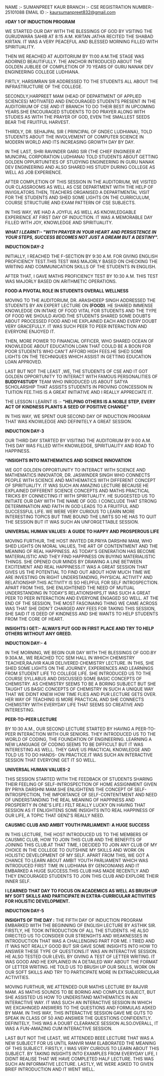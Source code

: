 NAME :- SUMANPREET KAUR 
BRANCH :- CSE
REGISTRATION NUMBER:- 25101088
EMAIL ID :- kaursumanpreet832@gmail.com

#**DAY 1 OF INDUCTION PROGRAM**

WE STARTED OUR DAY WITH THE BLESSINGS OF GOD BY VSITING THE GURUDWARA SAHIB AT 8:15 A:M. KIRTAN JATHA RECITED THE SHABAD KIRTAN. IT WAS A VERY PEACEFUL AND BLESSED MORNING FILLED WITH SPIRITUALITY.

THEN WE REACHED AT AUDITORIUM BY 11:00 A:M.THE STAGE WAS ADORNED BEAUTIFULLY. THE ANCHOR INTRODUCED ABOUT THE GOLDEN JUBLIEE OF COMPLETION OF 70 YEARS OF GURU NANAK DEV ENGINEERING COLLEGE LUDHIANA.

FIRTLY, HARSIMRAN SIR ADDRESSED TO THE STUDENTS ALL ABOUT THE INFRASTRUCTURE OF THE COLLEGE.

SECONDLY,HARPREET MAM {HEAD OF DEPARTMENT OF APPLIED SCIENCES} MOTIVATED AND ENCOURAGED STUDENTS PRESENT IN THE AUDITORIUM OF CSE AND IT BRANCH TO DO THEIR BEST IN UPCOMING YEARS.SHE ENCOURAGED STUDENTS TO DO PRAYER ALONG WITH STUDIES AS WITH THE PRAYER OF GOD, EVEN THE SMALLEST SEEDS BEAR THE FRUITFUL HARVEST.

THIRDLY, DR. SEHAJPAL SIR { PRINCIPAL OF GNDEC LUDHIANA}, TOLD STUDENTS ABOUT THE INVOLVEMENT OF COMPUTER SCIENCE IN MODERN WORLD AND ITS INCREASING GROWTH DAY BY DAY.

IN THE LAST, SHRI RAVINDER GARG SIR {THE CHIEF ENGINEER AT MUNCIPAL CORPORATION LUDHIANA} TOLD STUDENTS ABOUT GETTING GOLDEN OPPURTUNITIES OF STUDYING ENGINEERING IN GURU NANAK DEV ENGINEERING AND ALSO SHARED HIS STUDY DURING COLLEGE AS WELL AS JOB EXPERIENCE.

AFTER COMPLETION OF THIS SESSION IN THE AUDITORIUM, WE VISITED OUR CLASSROOMS AS WELL AS CSE DEPARTMENT WITH THE HELP OF INVIGILATORS.THEN, TEACHERS ORGANISED A DEPARTMENTAL VISIT FOR THE STUDENTS AND SHED SOME LIGHTS ON THE CURRICULUM, COURSE STRUCTURE AND EXAM PATTERN OF CSE SUBJECTS.

IN THIS WAY, WE HAD A JOYFUL AS WELL AS KNOWLEDGABLE EXPERIENCE AT FIRST DAY OF INDUCTION. IT WAS A MEMORABLE DAY FILLED WITH JOY, KNOWLEDGE AND SPIRITUALITY.

***WHAT I LEARNT:- "WITH PRAYER IN YOUR HEART AND PERSISTENCE IN YOUR STEPS, SUCCESS BECOMES NOT JUST A DREAM BUT A DESTINY".***

**INDUCTION DAY-2**

INITIALLY, I REACHED THE F-SECTION BY 9:30 A.M. FOR GIVING ENGLISH PROFICIENCY TEST.THIS TEST WAS MAJORLY BASED ON CHECKING THE WRITING AND COMMUNICATION SKILLS OF THE STUDENTS IN ENGLISH.

AFTER THAT, I GAVE MATHS PROFICIENCY TEST BY 10:30 A.M. THIS TEST WAS MAJORLY BASED ON ARITHMETIC OPERATIONS.

**FOOD:A PIVOTAL ROLE IN STUDENTS OVERALL WELLNESS**

MOVING TO THE AUDITORIUM, DR. ARASHDEEP SINGH ADDRESSED THE STUDENTS BY AN EXPERT LECTURE ON **(FOOD)**. HE SHARED IMMENSE KNOWLEDGE ON INTAKE OF FOOD VITAL FOR STUDENTS AND THE TYPE OF FOOD WE SHOULD AVOID.THE STUDENTS SHARED SOME DOUBTS ABOUT PROCESSED FOOD AND HE EXPLAINED EACH AND EVERY DOUBT VERY GRACEFULLY. IT WAS SUCH PEER TO PEER INTERACTION AND EVERYONE ENJOYED IT.


THEN, MORE POWER TO FINANCIAL OFFICER, WHO SHARED OCEAN OF KNOWLEDGE ABOUT EDUCATION LOAN THAT COULD BE A BOON FOR POOR STUDENTS WHO CAN'T AFFORD HIGH FEES.HE SHED SOME LIGHTS ON THE TECHNIQUES WHICH ASSIST IN GETTING EDUCATION LOAN APPROVED.

LAST BUT NOT THE LEAST ,WE, THE STUDENTS OF CSE AND IT GOT GOLDEN OPPORTUNITY TO INTERACT WITH FAMOUS PERSONALITIES OF **BUDDY4STUDY** TEAM WHO INRODUCED US ABOUT SATYA SCHOLARSHIP THAT ASSISTS STUDENTS IN PROVING CONCESSION IN TUITION FEE.THIS IS A GREAT INITIATIVE AND I REALLY APPRECIATE IT.

THE LESSON I LEARNT IS :-
**"HELPING OTHERS IS A NOBLE STEP, EVERY ACT OF KINDNESS PLANTS A SEED OF POSITIVE CHANGE"**

IN THIS WAY, WE SPENT OUR SECOND DAY OF INDUCTION PROGRAM THAT WAS KNOWLEDGE AND DEFINITELY A GREAT SESSION.

**INDUCTION DAY-3**

OUR THIRD DAY STARTED BY VISITING THE AUDITORIUM BY 9:00 A.M. THIS DAY WAS FILLED WITH KNOWLEDGE, SPIRITUALITY AND ROAD TO HAPPINESS.

***INSIGHTS INTO MATHEMATICS AND SCIENCE INNOVATION**

WE GOT GOLDEN OPPORTUNITY TO INTERACT WITH SCIENCE AND MATHEMATICS INNOVATOR, DR. JASWINDER SINGH WHO CONNECTS PEOPLE WITH SCIENCE AND MATHEMATICS WITH DIFFERENT CONCEPT OF SPIRITUALITY.  IT WAS SUCH AN AMAZING LECTURE BECAUSE HE EXPLAINED DIFFERENT SCIENCE CONCEPTS AND MATHS PRACTICAL TRICKS BY CONNECTING IT WITH SPIRITUALITY. HE SUGGESTED US TO INITIATE OUR DAY WITH THE NAME OF GOD. I CONCLUDE THAT STRONG DETERMINATION AND FAITH IN GOD LEADS TO A FRUITFUL AND SUCCESSFUL LIFE. WE WERE VERY CURIOUS TO LEARN MORE INTERESTING TOPICS BUT TIME BOUND THE LIMITS SO HE HAS TO QUIT THE SESSION BUT IT WAS SUCH AN UNFORGETTABLE SESSION.

**UNIVERSAL HUMAN VALUES: A GUIDE TO HAPPY AND PROSPEROUS LIFE**

MOVING FURTHUR, THE HOST INVITED DR.PRIYA DARSHNI MAM, WHO SHED LIGHTS ON MORAL VALUES, THE ART OF CONTENTMENT AND THE MEANING OF REAL HAPPINESS. AS TODAY'S GENERATION HAS BECOME MATERIALISTIC AND THEY FIND HAPPINESS ON BUYING MATERIALISTIC THINGS. SHE OPENED OUR MINDS BY DRAWING A LINE BETWEEN EXCITEMENT AND REAL HAPPINESS.IT WAS A GREAT SESSION THAT GIVES US THE POTENTIAL TO FIND OUT ABOUT HOW MUCH TIME WE ARE INVESTING ON RIGHT UNDERSTANDING, PHYSICAL ACTIVITY AND RELATIONSHIP.THIS ACTIVITY IS SO HELPFUL FOR SELF INTROSPECTION. APART FROM THIS, SHE ENLIGHTENED THE NEED OF MUTUAL UNDERSTANDING IN TODAY'S RELATIONSHIPS,IT WAS SUCH A GREAT PEER TO PEER INTERACTION AND EVERYONE ENGAGED SO WELL. AT THE END OF THE SESSION, THE MOST FASCINAING THING WE CAME ACROSS WAS THAT SHE DIDN'T CHARGED ANY FEES FOR TAKING THIS SESSION, SHE SAID IT IS DEED OF KINDNESS AND SHE WANTS TO HELP STUDENTS FROM THE CORE OF HEART.

**INSIGHTS I GET:-**
**ALWAYS PUT GOD IN FIRST PLACE AND TRY TO HELP OTHERS WITHOUT ANY GREED.**

**INDUCTION DAY:- 4**

IN THE MORNING, WE BEGIN OUR DAY WITH THE BLESSINGS OF GOD.BY 9:30A.M., WE REACHED TCC SEM HALL IN WHICH CHEMISTRY TEACHER,RAJVIR KAUR DELIVERED CHEMISTRY LECTURE.
IN THIS, SHE SHED SOME LIGHTS ON THE JOURNEY, EXPERIENCES AND LEARNINGS FROM STUDENT LIFE TO COLLEGE LIFE. SHE INTRODUCED US TO THE COURSE SYLLABUS AND DISCUSSED SOME BASIC CONCEPTS OF CHEMISTRY. AS CHEMISTRY SEEMS TO BE A BORING SUBJECT BUT SHE TAUGHT US BASIC CONCEPTS OF CHEMISTRY IN SUCH A UNIQUE WAY THAT WE DIDNT KNEW HOW TIME FLIES AND PUR LECTURE GETS OVER. HER WAY OF TEACHING IS MORE PRACTICAL AND SHE CONNECTS CHEMISTRY WITH EVERYDAY LIFE THAT SEEMS SO CREATIVE AND INTERESTING.

**PEER-TO-PEER LECTURE**

BY 10:30 A.M., OUR SECOND LECTURE STARTED BY HAVING A PEER-TO-PEER INTERACTION WITH OUR SENIORS. THEY INTRODUCED US TO THE WORLD OF CODING, THE FOUNDATION OF ENGINEERING. LEARNING A NEW LANGUAGE OF CODING SEEMS TO BE DIFFICULT BUT IT WAS INTERESTING AS WELL. THEY GAVE US PRACTICAL KNOWLEDGE AND TOLD US TO DO HANDS- ON PRACTICE.IT WAS SUCH AN INTERACTIVE SESSION THAT EVERYONE GET IT SO WELL.


**UNIVERSAL HUMAN VALUES-2**

THIS SESSION STARTED WITH THE FEEDBACK OF STUDENTS SHARING THEIR FEELING OF SELF-INTROSPECTION OF HOME ASSIGNMENT GIVEN BY PRIYA DARSHNI MAM.SHE ENLIGHTENS THE CONCEPT OF SELF- INTROSPECTION, THE IMPORTANCE OF SELF-CONTENTMENT AND NEED OF UNDERSTANDING THE REAL MEANING OF HAPPINESS AND PROSPERITY IN ONE'S LIFE.I FELT REALLY LUCKY  ON HAVING THAT SESSION AS IT ENLIGHTENS SOME INSIGHTS INTO REAL HAPPINESS OF OUR LIFE, A TOPIC THAT GENZ'S REALLY NEED.


**CAUSMIC CLUB AND AMBIT YOUTH PARLIAMENT: A HUGE SUCCESS**

IN THIS LECTURE, THE HOST INTRODUCED US TO THE MEMBERS OF CAUSMIC CLUB, HOW TO JOIN THIS CLUB AND THE BENEFITS OF JOINING THIS CLUB.AT THAT TIME, I DECIDED TO JOIN ANY CLUB OF MY CHOICE IN THE COLLEGE TO OUTSHINE MY SKILLS AND WORK ON HOLISTIC DEVELOPMENT OF MY SELF.
APART FROM THIS, WE GOT A CHANCE TO LEARN ABOUT AMBIT YOUTH PARLIAMENT WHICH WAS INTRODUCED FIRST TIME IN LUDHIANA BY GENCONIANS AND IT EMBARKED A HUGE SUCCESS.THIS CLUB HAS MADE RECENTLY AND THEY ENCOURAGED STUDENTS TO JOIN THIS CLUB AND EXPLORE THEIR INNER SELF.

**I LEARNED THAT DAY TO FOCUS ON ACADEMICS AS WELL AS BRUSH UP MY SOFT SKILLS AND PARTICIPATE IN EXTRA-CURRICULAR ACTIVITIES FOR HOLISTIC DEVELOPMENT.**

**INDUCTION DAY-5**

**INSIGHTS OF THE DAY :**
THE FIFTH DAY OF INDUCTION PROGRAM EMBARKED WITH THE BEGINNING OF ENGLISH LECTURE BY ASTHIK SIR. FIRSTLY, HE TOOK INTRODUCTION OF ALL THE STUDENTS. HE ALSO DIRECTED US TO CONSIDER OUR STRENGHTS AND WEAKNESSES IN INTRODUCTION THAT WAS A CHALLENGING PART FOR ME. I TRIED AND IT WAS NOT REALLY GOOD BUT SIR GAVE SOME INSIGHTS INTO HOW TO ANSWER THESE TYPE OF QUESTIONS.IT WAS AN INTERACTIVE SESSION. HE ALSO TESTED OUR LEVEL BY GIVING A TEST OF LETTER WRITING. IT WAS GOOD AND HE EXPLAINED IN A DETAILED WAY ABOUT THE FORMAT OF LETTER WRITING. HE TOLD US TO BRUSH UP OUR SKILLS, WORK ON OUR SOFT SKILLS AND TRY TO PARTICIPATE MORE IN EXTRACURRICULAR ACTIVITIES.

MOVING FURTHUR, WE ATTENDED OUR MATHS LECTURE BY RAJVIR MAM. AS MATHS SOUNDS TO BE BORING AND COMPLEX SUBJECT, BUT SHE ASSISTED US HOW TO UNDERSTAND MATHEMATICS IN AN INTERACTIVE WAY. IT WAS SUCH AN INTERACTIVE SESSION IN WHICH WE EXCAHNGED ANSWERS TO THE QUESTIONS AND FORMULAS ASKED BY MAM. IN THIS WAY, THIS INTERACTIVE SESSION GAVE ME GUTS TO SPEAK IN CLASS OF 50 AND ANSWER THE QUESTIONS CONFIDENTLY. DEFINITELY, THIS WAS A DOUBT CLEARANCE SESSION ALSO.OVERALL, IT WAS A FUN-AMAZING CUM INTERACTIVE SESSION.

LAST BUT NOT THE LEAST, WE ATTENDED BEEE LECTURE THAT WAS A NEW SUBJECT FOR US UNTIL RANVIR MAM ELABORATED THE MEANING OF THIS SUBJECT. FIRSTLY, I WAS VERY CURIOUS TO LEARN ABOUT THIS SUBJECT. BY TAKING INSIGHTS INTO EXAMPLES FROM EVERYDAY LIFE, I DIDNT REALISE THAT WE HAVE COMPLETED HALF LECTURE. THIS WAS SUCH AN INFORMATIVE LECTURE. LASTLY, WE WERE ASKED TO GIVEN BRIEF INTRODUCTION AND IT WENT WELL.



